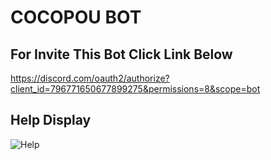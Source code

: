 # COCOPOU BOT

## For Invite This Bot Click Link Below
https://discord.com/oauth2/authorize?client_id=796771650677899275&permissions=8&scope=bot

## Help Display
![Help](https://media.discordapp.net/attachments/1100179318488956989/1102387816941486241/image.png?width=329&height=434)